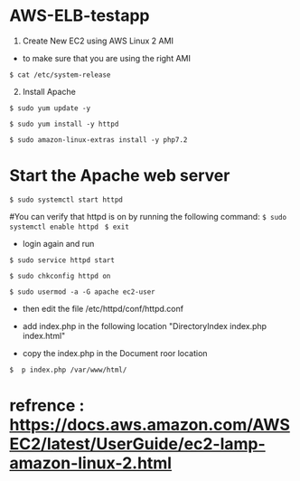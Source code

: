 # AWS-ELB-testapp

1. Create New EC2 using AWS Linux 2 AMI 

- to make sure that you are using the right AMI 

```$ cat /etc/system-release```

2. Install Apache 

```$ sudo yum update -y ```

```$ sudo yum install -y httpd ```

```$ sudo amazon-linux-extras install -y php7.2 ```

# Start the Apache web server

```$ sudo systemctl start httpd```

#You can verify that httpd is on by running the following command:
```$ sudo systemctl enable httpd ```
```$ exit ``` 

- login again and run 

```$ sudo service httpd start ```

```$ sudo chkconfig httpd on ```

```$ sudo usermod -a -G apache ec2-user ```

- then edit the file  /etc/httpd/conf/httpd.conf

-  add index.php in the following location "DirectoryIndex index.php index.html"

- copy the index.php in the Document roor location 

```$  p index.php /var/www/html/ ```

# refrence : https://docs.aws.amazon.com/AWSEC2/latest/UserGuide/ec2-lamp-amazon-linux-2.html
